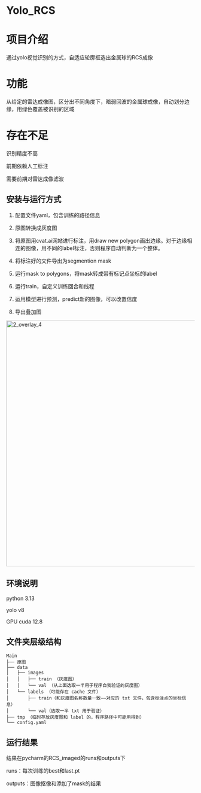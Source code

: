 # Yolo_RCS
# 项目介绍
通过yolo视觉识别的方式，自适应轮廓框选出金属球的RCS成像



# 功能
从给定的雷达成像图，区分出不同角度下，暗弱回波的金属球成像，自动划分边缘，用绿色覆盖被识别的区域

# 存在不足
识别精度不高

前期依赖人工标注

需要前期对雷达成像滤波

## 安装与运行方式
1. 配置文件yaml，包含训练的路径信息
   
2. 原图转换成灰度图
   
3. 将原图用cvat.ai网站进行标注，用draw new polygon画出边缘。对于边缘相连的图像，用不同的label标注，否则程序自动判断为一个整体。
   
4. 将标注好的文件导出为segmention mask
   
5. 运行mask to polygons，将mask转成带有标记点坐标的label
    
6. 运行train，自定义训练回合和线程
    
7. 运用模型进行预测，predict新的图像，可以改置信度
    
8. 导出叠加图
   
<img width="875" height="656" alt="2_overlay_4" src="https://github.com/user-attachments/assets/ffcbd585-81d9-4a59-844b-bccca69fa716" />
   
## 环境说明
python 3.13

yolo v8

GPU cuda 12.8

## 文件夹层级结构
```text
Main
├── 原图
├── data
│   ├── images
│   │   ├── train （灰度图）
│   │   └── val （从上面选取一半用于程序自我验证的灰度图）
│   └── labels （可能存在 cache 文件）
│       ├── train（和灰度图名称数量一致——对应的 txt 文件，包含标注点的坐标信息）
│       └── val（选取一半 txt 用于验证）
├── tmp （临时存放灰度图和 label 的，程序路径中可能用得到）
└── config.yaml
```

 ## 运行结果
 
 结果在pycharm的RCS_imaged的runs和outputs下
 
 runs：每次训练的best和last.pt
 
 outputs：图像抠像和添加了mask的结果
